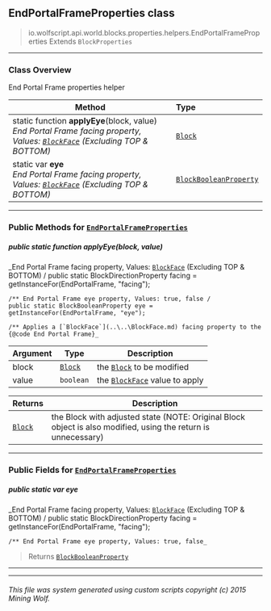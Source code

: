 ## EndPortalFrameProperties __class__

>io.wolfscript.api.world.blocks.properties.helpers.EndPortalFrameProperties
>Extends `BlockProperties`

---

### Class Overview

End Portal Frame properties helper

Method | Type   
--- | :--- 
static function __applyEye__(block, value) <br> _End Portal Frame facing property, Values: [`BlockFace`](..\..\BlockFace.md) (Excluding TOP & BOTTOM)_ | [`Block`](..\..\Block.md)
static var __eye__ <br> _End Portal Frame facing property, Values: [`BlockFace`](..\..\BlockFace.md) (Excluding TOP & BOTTOM)_ | [`BlockBooleanProperty`](..\BlockBooleanProperty.md)



---


### Public Methods for [`EndPortalFrameProperties`](EndPortalFrameProperties.md)

##### <a id='applyeye'></a>public static function __applyEye__(block, value)

_End Portal Frame facing property, Values: [`BlockFace`](..\..\BlockFace.md) (Excluding TOP & BOTTOM) /
    public static BlockDirectionProperty facing = getInstanceFor(EndPortalFrame, "facing");

    /** End Portal Frame eye property, Values: true, false /
    public static BlockBooleanProperty eye = getInstanceFor(EndPortalFrame, "eye");

    /** Applies a [`BlockFace`](..\..\BlockFace.md) facing property to the {@code End Portal Frame}_

Argument | Type | Description  
--- | --- | --- 
block | [`Block`](..\..\Block.md) | the [`Block`](..\..\Block.md) to be modified
value | `boolean` | the [`BlockFace`](..\..\BlockFace.md) value to apply

Returns | Description
--- | --- 
[`Block`](..\..\Block.md) | the Block with adjusted state (NOTE: Original Block object is also modified, using the return is unnecessary)


---

### Public Fields for [`EndPortalFrameProperties`](EndPortalFrameProperties.md)

##### <a id='eye'></a>public static var __eye__

_End Portal Frame facing property, Values: [`BlockFace`](..\..\BlockFace.md) (Excluding TOP & BOTTOM) /
    public static BlockDirectionProperty facing = getInstanceFor(EndPortalFrame, "facing");

    /** End Portal Frame eye property, Values: true, false_

>Returns
>  [`BlockBooleanProperty`](..\BlockBooleanProperty.md)

---
---


###### This file was system generated using custom scripts copyright (c) 2015 Mining Wolf.
	

